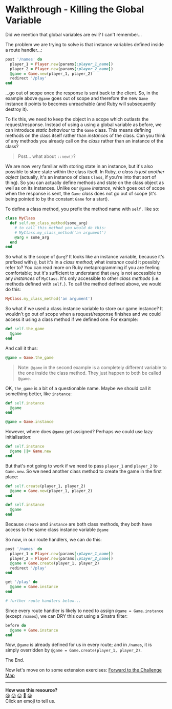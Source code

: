# Walkthrough - Killing the Global Variable

Did we mention that global variables are evil?  I can't remember...

The problem we are trying to solve is that instance variables defined inside a route handler...:
```ruby
post '/names' do
  player_1 = Player.new(params[:player_1_name])
  player_2 = Player.new(params[:player_2_name])
  @game = Game.new(player_1, player_2)
  redirect '/play'
end
```
...go out of scope once the response is sent back to the client.  So, in the example above `@game` goes out of scope and therefore the new `Game` instance it points to becomes unreachable (and Ruby will subsequently destroy it).

To fix this, we need to keep the object in a scope which outlasts the request/response.  Instead of using a using a global variable as before, we can introduce *static behaviour* to the `Game` class.  This means defining methods on the class itself rather than _instances_ of the class.  Can you think of any methods you already call on the _class_ rather than an instance of the class?

>  Psst... what about `::new()`?

We are now very familiar with storing state in an instance, but it's also possible to store state within the class itself.  In Ruby, _a class is just another object_ (actually, it's an instance of class `Class`, if you're into that sort of thing).  So you can actually define methods and state on the class object as well as on its instances.  Unlike our `@game` _instance_, which goes out of scope when the response is sent, the `Game` _class_ does not go out of scope (it's being pointed to by the constant `Game` for a start).

To define a class method, you prefix the method name with `self.` like so:
```ruby
class MyClass
  def self.my_class_method(some_arg)
    # to call this method you would do this:
    # MyClass.my_class_method('an argument')
    @arg = some_arg
  end
end
```

So what is the scope of `@arg`?  It looks like an instance variable, because it's prefixed with `@`, but it's in a _class method_; what _instance_ could it possibly refer to?  You can read more on Ruby metaprogramming if you are feeling comfortable; but it's sufficient to understand that `@arg` is not accessible to any _instances_ of `MyClass`.  It's only accessible to other _class methods_ (i.e. methods defined with `self.`).  To call the method defined above, we would do this:
```ruby
MyClass.my_class_method('an argument')
```

So what if we used a class instance variable to store our game instance?  It wouldn't go out of scope when a request/response finishes and we could access it using a class method if we defined one.  For example:

```ruby
def self.the_game
  @game
end
```
And call it thus:
```ruby
@game = Game.the_game
```
> Note: `@game` in the second example is a completely different variable to the one inside the class method.  They just happen to both be called `@game`.

OK, `the_game` is a bit of a questionable name.  Maybe we should call it something better, like `instance`:

```ruby
def self.instance
  @game
end
```
```ruby
@game = Game.instance
```

However, where does `@game` get assigned?  Perhaps we could use lazy initialisation:

```ruby
def self.instance
  @game ||= Game.new
end
```
But that's not going to work if we need to pass `player_1` and `player_2` to `Game.new`.  So we need another class method to create the game in the first place:

```ruby
def self.create(player_1, player_2)
  @game = Game.new(player_1, player_2)
end

def self.instance
  @game
end
```
Because `create` and `instance` are both class methods, they both have access to the same class instance variable `@game`

So now, in our route handlers, we can do this:
```ruby
post '/names' do
  player_1 = Player.new(params[:player_1_name])
  player_2 = Player.new(params[:player_2_name])
  @game = Game.create(player_1, player_2)
  redirect '/play'
end

get '/play' do
  @game = Game.instance
end

# further route handlers below...
```

Since every route handler is likely to need to assign `@game = Game.instance` (except `/names`), we can DRY this out using a Sinatra filter:
```ruby
before do
  @game = Game.instance
end
```
Now, `@game` is already defined for us in every route; and in `/names`, it is simply overridden by `@game = Game.create(player_1, player_2)`.

The End.

Now let's move on to some extension exercises:
[Forward to the Challenge Map](../README.md)

<!-- BEGIN GENERATED SECTION DO NOT EDIT -->

---

**How was this resource?**  
[😫](https://airtable.com/shrUJ3t7KLMqVRFKR?prefill_Repository=makersacademy/course&prefill_File=apprenticeships_intro_to_the_web/walkthroughs/killing_the_global_variable.md&prefill_Sentiment=😫) [😕](https://airtable.com/shrUJ3t7KLMqVRFKR?prefill_Repository=makersacademy/course&prefill_File=apprenticeships_intro_to_the_web/walkthroughs/killing_the_global_variable.md&prefill_Sentiment=😕) [😐](https://airtable.com/shrUJ3t7KLMqVRFKR?prefill_Repository=makersacademy/course&prefill_File=apprenticeships_intro_to_the_web/walkthroughs/killing_the_global_variable.md&prefill_Sentiment=😐) [🙂](https://airtable.com/shrUJ3t7KLMqVRFKR?prefill_Repository=makersacademy/course&prefill_File=apprenticeships_intro_to_the_web/walkthroughs/killing_the_global_variable.md&prefill_Sentiment=🙂) [😀](https://airtable.com/shrUJ3t7KLMqVRFKR?prefill_Repository=makersacademy/course&prefill_File=apprenticeships_intro_to_the_web/walkthroughs/killing_the_global_variable.md&prefill_Sentiment=😀)  
Click an emoji to tell us.

<!-- END GENERATED SECTION DO NOT EDIT -->
